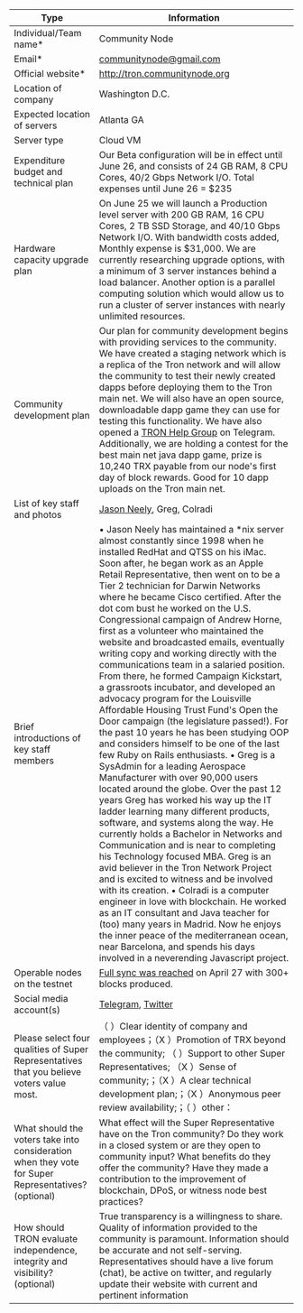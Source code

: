 |Type|Information|
|---|---|
|Individual/Team name*| Community Node |
|Email*| communitynode@gmail.com |
|Official website*| http://tron.communitynode.org |
|Location of company| Washington D.C. |
|Expected location of servers| Atlanta GA |
|Server type| Cloud VM |
|Expenditure budget and technical plan| Our Beta configuration will be in effect until June 26, and consists of 24 GB RAM, 8 CPU Cores, 40/2	 	Gbps Network I/O. Total expenses until June 26 = $235 |
|Hardware capacity upgrade plan| On June 25 we will launch a Production level server with 200 GB RAM, 16 CPU Cores, 2 TB SSD Storage, and 40/10 Gbps Network I/O. With bandwidth costs added, Monthly expense is $31,000. We are currently researching upgrade options, with a minimum of 3 server instances behind a load balancer. Another option is a parallel computing solution which would allow us to run a cluster of server instances with nearly unlimited resources. |
|Community development plan| Our plan for community development begins with providing services to the community. We have created a staging network which is a replica of the Tron network and will allow the community to test their newly created dapps before deploying them to the Tron main net. We will also have an open source, downloadable dapp game they can use for testing this functionality. We have also opened a [TRON Help Group](https://t.me/joinchat/IN2p-BK-bWl1zSbN7L5zEQ) on Telegram. Additionally, we are holding a contest for the best main net java dapp game, prize is 10,240 TRX payable from our node's first day of block rewards. Good for 10 dapp uploads on the Tron main net. |
|List of key staff and photos| [Jason Neely](https://github.com/bondibox/community-node/blob/master/sr_application/jason_neely.jpg), Greg, Colradi  
|Brief introductions of key staff members| • Jason Neely has maintained a *nix server almost constantly since 1998 when he installed RedHat and QTSS on his iMac. Soon after, he began work as an Apple Retail Representative, then went on to be a Tier 2 technician for Darwin Networks where he became Cisco certified. After the dot com bust he worked on the U.S. Congressional campaign of Andrew Horne, first as a volunteer who maintained the website and broadcasted emails, eventually writing copy and working directly with the communications team in a salaried position. From there, he formed Campaign Kickstart, a grassroots incubator, and developed an advocacy program for the Louisville Affordable Housing Trust Fund's Open the Door campaign (the legislature passed!). For the past 10 years he has been studying OOP and considers himself to be one of the last few Ruby on Rails enthusiasts.  • Greg is a SysAdmin for a leading Aerospace Manufacturer with over 90,000 users located around the globe. Over the past 12 years Greg has worked his way up the IT ladder learning many different products, software, and systems along the way. He currently holds a Bachelor in Networks and Communication and is near to completing his Technology focused MBA. Greg is an avid believer in the Tron Network Project and is excited to witness and be involved with its creation. • Colradi is a computer engineer in love with blockchain. He worked as an IT consultant and Java teacher for (too) many years in Madrid. Now he enjoys the inner peace of the mediterranean ocean, near Barcelona, and spends his days involved in a neverending Javascript project. |
|Operable nodes on the testnet| [Full sync was reached](https://github.com/bondibox/community-node/blob/master/sr_application/number_one.png) on April 27 with 300+ blocks produced. |
|Social media account(s)| [Telegram](https://t.me/joinchat/IN2p-BFXGu8vByHn3qLyBg), [Twitter](https://twitter.com/community_node)   |
|Please select four qualities of Super Representatives that you believe voters value most.|（ ）Clear identity of company and employees；（X ）Promotion of TRX beyond the community; （ ）Support to other Super Representatives; （X ）Sense of community;；（X ）A clear technical development plan;；（X ）Anonymous peer review availability;；（ ）other：|
|What should the voters take into consideration when they vote for Super Representatives? (optional)| What effect will the Super Representative have on the Tron community? Do they work in a closed system or are they open to community input? What benefits do they offer the community? Have they made a contribution to the improvement of blockchain, DPoS, or witness node best practices? |
|How should TRON evaluate independence, integrity and visibility? (optional)| True transparency is a willingness to share. Quality of information provided to the community is paramount. Information should be accurate and not self-serving. Representatives should have a live forum (chat), be active on twitter, and regularly update their website with current and pertinent information |




